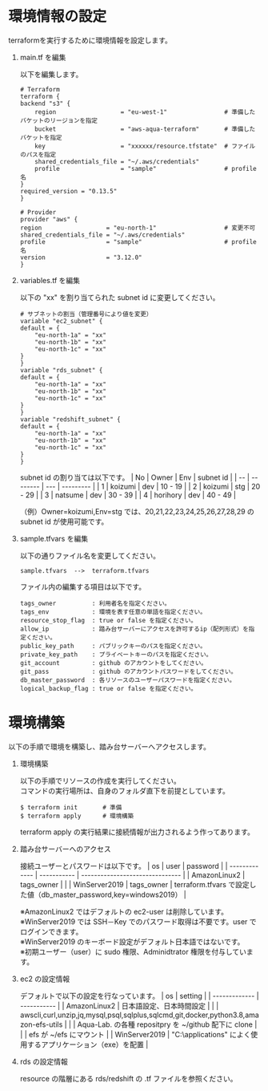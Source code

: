 # 環境情報の設定
terraformを実行するために環境情報を設定します。<br>

1. main.tf を編集

    以下を編集します。
    ```
    # Terraform
    terraform {
    backend "s3" {
        region                  = "eu-west-1"                # 準備したバケットのリージョンを指定
        bucket                  = "aws-aqua-terraform"       # 準備したバケットを指定
        key                     = "xxxxxx/resource.tfstate"  # ファイルのパスを指定
        shared_credentials_file = "~/.aws/credentials"
        profile                 = "sample"                   # profile名
    }
    required_version = "0.13.5"
    }

    # Provider
    provider "aws" {
    region                  = "eu-north-1"                   # 変更不可
    shared_credentials_file = "~/.aws/credentials"
    profile                 = "sample"                       # profile名
    version                 = "3.12.0"
    }
    ```

2. variables.tf を編集

    以下の "xx" を割り当てられた subnet id に変更してください。
    ```
    # サブネットの割当（管理番号により値を変更）
    variable "ec2_subnet" {
    default = {
        "eu-north-1a" = "xx"
        "eu-north-1b" = "xx"
        "eu-north-1c" = "xx"
    }
    }
    variable "rds_subnet" {
    default = {
        "eu-north-1a" = "xx"
        "eu-north-1b" = "xx"
        "eu-north-1c" = "xx"
    }
    }
    variable "redshift_subnet" {
    default = {
        "eu-north-1a" = "xx"
        "eu-north-1b" = "xx"
        "eu-north-1c" = "xx"
    }
    }
    ```
    subnet id の割り当ては以下です。
    | No | Owner    | Env | subnet id |
    | -- | -------- | --- | --------- |
    | 1  | koizumi  | dev | 10 - 19   |
    | 2  | koizumi  | stg | 20 - 29   |
    | 3  | natsume  | dev | 30 - 39   |
    | 4  | horihory | dev | 40 - 49   |

    （例）Owner=koizumi,Env=stg では、20,21,22,23,24,25,26,27,28,29 の subnet id が使用可能です。

3. sample.tfvars を編集

    以下の通りファイル名を変更してください。
    ```
    sample.tfvars  -->  terraform.tfvars
    ```
    ファイル内の編集する項目は以下です。
    ```
    tags_owner          : 利用者名を指定ください。
    tags_env            : 環境を表す任意の単語を指定ください。
    resource_stop_flag  : true or false を指定ください。
    allow_ip            : 踏み台サーバーにアクセスを許可するip（配列形式）を指定ください。
    public_key_path     : パブリックキーのパスを指定ください。 
    private_key_path    : プライベートキーのパスを指定ください。
    git_account         : github のアカウントをしてください。
    git_pass            : github のアカウントパスワードをしてください。
    db_master_password  : 各リソースのユーザーパスワードを指定ください。
    logical_backup_flag : true or false を指定ください。
    ```

# 環境構築
以下の手順で環境を構築し、踏み台サーバーへアクセスします。

1. 環境構築

    以下の手順でリソースの作成を実行してください。<br>
    コマンドの実行場所は、自身のフォルダ直下を前提としています。
    ```
    $ terraform init       # 準備
    $ terraform apply      # 環境構築
    ```
    terraform apply の実行結果に接続情報が出力されるよう作ってあります。

2. 踏み台サーバーへのアクセス

    接続ユーザーとパスワードは以下です。
    | os            | user        | password                        |
    | ------------- | ----------- | ------------------------------- |
    | AmazonLinux2  | tags_owner  |                                 |
    | WinServer2019 | tags_owner  | terraform.tfvars で設定した値（db_master_password,key=windows2019） |

    ※AmazonLinux2 ではデフォルトの ec2-user は削除しています。<br>
    ※WinServer2019 では SSH－Key でのパスワード取得は不要です。user でログインできます。<br>
    ※WinServer2019 のキーボード設定がデフォルト日本語ではないです。<br>
    ※初期ユーザー（user）に sudo 権限、Adminidtrator 権限を付与しています。

3. ec2 の設定情報

    デフォルトで以下の設定を行なっています。
    | os            | setting     |
    | ------------- | ----------- |
    | AmazonLinux2  | 日本語設定、日本時間設定 |
    |               | awscli,curl,unzip,jq,mysql,psql,sqlplus,sqlcmd,git,docker,python3.8,amazon-efs-utils |
    |               | Aqua-Lab. の各種 repositpry を ~/github 配下に clone |
    |               | efs が ~/efs にマウント |
    | WinServer2019 | "C:\applications" によく使用するアプリケーション（exe）を配置 |

4. rds の設定情報

    resource の階層にある rds/redshift の .tf ファイルを参照ください。
